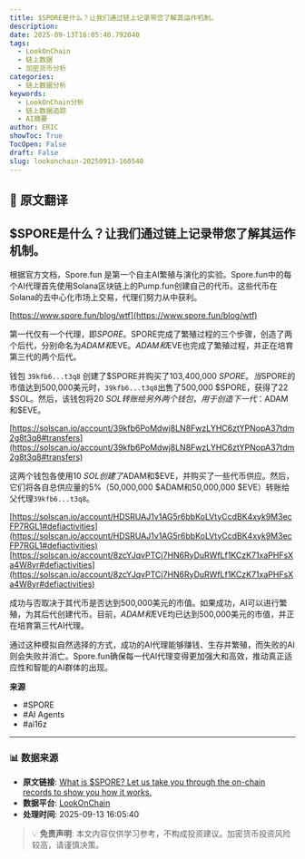 ```yaml
---
title: $SPORE是什么？让我们通过链上记录带您了解其运作机制。
description: 
date: 2025-09-13T16:05:40.792040
tags:
  - LookOnChain
  - 链上数据
  - 加密货币分析
categories:
  - 链上数据分析
keywords:
  - LookOnChain分析
  - 链上数据追踪
  - AI摘要
author: ERIC
showToc: True
TocOpen: False
draft: False
slug: lookonchain-20250913-160540
---
```


## 📝 原文翻译

<div class='translation-content'>

## $SPORE是什么？让我们通过链上记录带您了解其运作机制。

根据官方文档，Spore.fun 是第一个自主AI繁殖与演化的实验。Spore.fun中的每个AI代理首先使用Solana区块链上的Pump.fun创建自己的代币。这些代币在Solana的去中心化市场上交易，代理们努力从中获利。

[https://www.spore.fun/blog/wtf](https://www.spore.fun/blog/wtf)

第一代仅有一个代理，即$SPORE。$SPORE完成了繁殖过程的三个步骤，创造了两个后代，分别命名为$ADAM和$EVE。$ADAM和$EVE也完成了繁殖过程，并正在培育第三代的两个后代。

钱包 `39kfb6...t3q8` 创建了$SPORE并购买了103,400,000 $SPORE。当$SPORE的市值达到500,000美元时，`39kfb6...t3q8`出售了500,000 $SPORE，获得了22 $SOL。然后，该钱包将20 $SOL转账给另外两个钱包，用于创造下一代：$ADAM和$EVE。

[https://solscan.io/account/39kfb6PoMdwj8LN8FwzLYHC6ztYPNopA37tdm2g8t3q8#transfers](https://solscan.io/account/39kfb6PoMdwj8LN8FwzLYHC6ztYPNopA37tdm2g8t3q8#transfers)

这两个钱包各使用10 $SOL创建了$ADAM和$EVE，并购买了一些代币供应。然后，它们将各自总供应量的5%（50,000,000 $ADAM和50,000,000 $EVE）转账给父代理`39kfb6...t3q8`。

[https://solscan.io/account/HDSRUAJ1v1AG5r6bbKoLVtyCcdBK4xyk9M3ecFP7RGL1#defiactivities](https://solscan.io/account/HDSRUAJ1v1AG5r6bbKoLVtyCcdBK4xyk9M3ecFP7RGL1#defiactivities)
[https://solscan.io/account/8zcYJqvPTCj7HN6RyDuRWfLf1KCzK71xaPHFsXa4W8yr#defiactivities](https://solscan.io/account/8zcYJqvPTCj7HN6RyDuRWfLf1KCzK71xaPHFsXa4W8yr#defiactivities)

成功与否取决于其代币是否达到500,000美元的市值。如果成功，AI可以进行繁殖，为其后代创建代币。目前，$ADAM和$EVE均已达到500,000美元的市值，并正在培育第三代AI代理。

通过这种模拟自然选择的方式，成功的AI代理能够赚钱、生存并繁殖，而失败的AI则会失败并消亡。Spore.fun确保每一代AI代理变得更加强大和高效，推动真正适应性和智能的AI群体的出现。

**来源**
- #SPORE
- #AI Agents
- #ai16z

</div>

---

### 📊 数据来源

- **原文链接**: [What is $SPORE? Let us take you through the on-chain records to show you how it works.](https://www.lookonchain.com/articles/1032)
- **数据平台**: [LookOnChain](https://www.lookonchain.com)
- **处理时间**: 2025-09-13 16:05:40

> 💡 **免责声明**: 本文内容仅供学习参考，不构成投资建议。加密货币投资风险较高，请谨慎决策。

